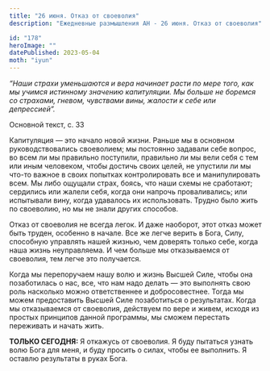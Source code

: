 ```yaml
---
title: "26 июня. Отказ от своеволия"
description: "Ежедневные размышления АН - 26 июня. Отказ от своеволия"

id: "178"
heroImage: ""
datePublished: 2023-05-04
moth: "iyun"
---
```


_“Наши страхи уменьшаются и вера начинает расти по мере того, как мы учимся
истинному значению капитуляции. Мы больше не боремся со страхами, гневом,
чувствами вины, жалости к себе или депрессией”._

Основной текст, с. 33

Капитуляция — это начало новой жизни. Раньше мы в основном руководствовались
своеволием; мы постоянно задавали себе вопрос, во всем ли мы правильно
поступили, правильно ли мы вели себя с тем или иным человеком, чтобы достичь
своих целей, не упустили ли мы что-то важное в своих попытках контролировать
все и манипулировать всем. Мы либо ощущали страх, боясь, что наши схемы не
сработают; сердились или жалели себя, когда они напрочь проваливались; или
испытывали вину, когда удавалось их использовать. Трудно было жить по
своеволию, но мы не знали других способов.

Отказ от своеволия не всегда легок. И даже наоборот, этот отказ может быть
труден, особенно в начале. Все же легче верить в Бога, Силу, способную
управлять нашей жизнью, чем доверять только себе, когда наша жизнь
неуправляема. И чем больше мы отказываемся от своеволия, тем легче это
получается.

Когда мы перепоручаем нашу волю и жизнь Высшей Силе, чтобы она позаботилась о
нас, все, что нам надо делать — это выполнять свою роль насколько можно
ответственнее и добросовестнее. Тогда мы можем предоставить Высшей Силе
позаботиться о результатах. Когда мы отказываемся от своеволия, действуем по
вере и живем, исходя из простых принципов данной программы, мы сможем
перестать переживать и начать жить.

**ТОЛЬКО СЕГОДНЯ:** Я откажусь от своеволия. Я буду пытаться узнать волю Бога
для меня, и буду просить о силах, чтобы ее выполнить. Я оставлю результаты в
руках Бога.
